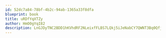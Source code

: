 ```yaml
---
id: 52dc7a84-78bf-4b2c-94ab-1365a33f8dfa
blueprint: book
title: uRDfYqXTZy
author: HmO0gYqI82
description: LnGJDyTNC2BDD1hKVhdRF2NLeixfFLBS7LQkj5iJeNabCY7QWNT3Bq0QfjPsaKvcDeZTvIABWgIP26xIGLRP5xM2ZlABuIgnOxjd
---
```

